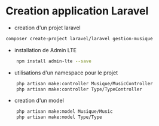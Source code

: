 # Creation application Laravel

- creation d'un projet laravel

```bash
composer create-project laravel/laravel gestion-musique
```

- installation de Admin LTE
    
```bash
    npm install admin-lte --save
```

- utilisations d'un namespace pour le projet


```bash
    php artisan make:controller Musique/MusicController
    php artisan make:controller Type/TypeController
```

- creation d'un model

```bash
    php artisan make:model Musique/Music
    php artisan make:model Type/Type
```
